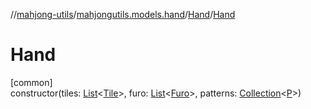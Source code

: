//[mahjong-utils](../../../index.md)/[mahjongutils.models.hand](../index.md)/[Hand](index.md)/[Hand](-hand.md)

# Hand

[common]\
constructor(tiles: [List](https://kotlinlang.org/api/latest/jvm/stdlib/kotlin-stdlib/kotlin.collections/-list/index.html)&lt;[Tile](../../mahjongutils.models/-tile/index.md)&gt;, furo: [List](https://kotlinlang.org/api/latest/jvm/stdlib/kotlin-stdlib/kotlin.collections/-list/index.html)&lt;[Furo](../../mahjongutils.models/-furo/index.md)&gt;, patterns: [Collection](https://kotlinlang.org/api/latest/jvm/stdlib/kotlin-stdlib/kotlin.collections/-collection/index.html)&lt;[P](index.md)&gt;)

